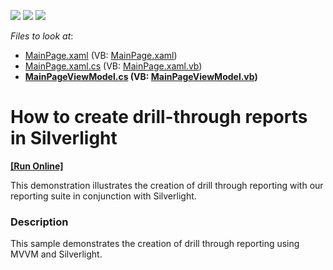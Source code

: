 <!-- default badges list -->
![](https://img.shields.io/endpoint?url=https://codecentral.devexpress.com/api/v1/VersionRange/128599918/11.1.4%2B)
[![](https://img.shields.io/badge/Open_in_DevExpress_Support_Center-FF7200?style=flat-square&logo=DevExpress&logoColor=white)](https://supportcenter.devexpress.com/ticket/details/E20022)
[![](https://img.shields.io/badge/📖_How_to_use_DevExpress_Examples-e9f6fc?style=flat-square)](https://docs.devexpress.com/GeneralInformation/403183)
<!-- default badges end -->
<!-- default file list -->
*Files to look at*:

* [MainPage.xaml](./CS/SLApp/MainPage.xaml) (VB: [MainPage.xaml](./VB/SLApp/MainPage.xaml))
* [MainPage.xaml.cs](./CS/SLApp/MainPage.xaml.cs) (VB: [MainPage.xaml.vb](./VB/SLApp/MainPage.xaml.vb))
* **[MainPageViewModel.cs](./CS/SLApp/MainPageViewModel.cs) (VB: [MainPageViewModel.vb](./VB/SLApp/MainPageViewModel.vb))**
<!-- default file list end -->
# How to create drill-through reports in Silverlight
<!-- run online -->
**[[Run Online]](https://codecentral.devexpress.com/e20022)**
<!-- run online end -->


<p>This demonstration illustrates the creation of drill through reporting with our reporting suite in conjunction with Silverlight.</p>


<h3>Description</h3>

<p>This sample demonstrates the creation of drill through reporting using MVVM and Silverlight.</p>

<br/>


